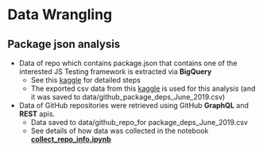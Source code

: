 # Data Wrangling

## Package json analysis
* Data of repo which contains package.json that contains one of the interested JS Testing framework is extracted via **BigQuery**
  * See this [kaggle](https://www.kaggle.com/nongnoochr/bq-github-package-deps) for detailed steps
  * The exported csv data from this [kaggle](https://www.kaggle.com/nongnoochr/bq-github-package-deps) is used for this analysis (and it was saved to data/github_package_deps_June_2019.csv)
* Data of GitHub repositories were retrieved using GitHub **GraphQL** and **REST** apis.
  * Data saved to data/github_repo_for package_deps_June_2019.csv
  * See details of how data was collected in the notebook **[collect_repo_info.ipynb](./collect_repo_info.ipynb)**
